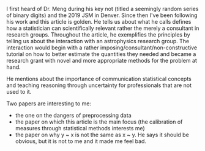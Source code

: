 
I first heard of Dr. Meng during his key not (titled a seemingly random series of binary digits) and the 2019 JSM in Denver.
Since then I've been following his work and this article is golden. 
He tells us about what he calls defines how a statistician can scientifically relevant rather the merely a consultant in research groups. Throughout the article, he exemplifies the principles by telling us about the interaction with an astrophysics research group.
The interaction would begin with a rather imposing/consultant/non-constructive tutorial on how to better estimate the quantities they needed and became a research grant with novel and more appropriate methods for the problem at hand.

He mentions about the importance of communication statistical concepts and teaching reasoning through uncertainty for professionals that are not used to it.

Two papers are interesting to me:
   - the one on the dangers of preprocessing data 
   - the paper on which this article is the main focus (the calibration of measures through statistical methods interests me)
   - the paper on why y ~ x is not the same as x ~ y. He says it should be obvious, but it is not to me and it made me feel bad.


